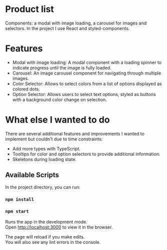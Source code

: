 # Product list
Components: a modal with image loading, a carousel for images and selectors. In the project I use React and styled-components.

# Features

* Modal with image loading: A modal component with a loading spinner to indicate progress until the image is fully loaded.
* Carousel: An image carousel component for navigating through multiple images.
* Color Selector: Allows to select colors from a list of options displayed as colored dots.
* Option Selector: Allows users to select text options, styled as buttons with a background color change on selection.

# What else I wanted to do
There are several additional features and improvements I wanted to implement but couldn't due to time constraints:

* Add more types with TypeScript.
* Tooltips for color and option selectors to provide additional information.
* Skeletons during loading state.

## Available Scripts

In the project directory, you can run:
### `npm install`

### `npm start`

Runs the app in the development mode.\
Open [http://localhost:3000](http://localhost:3000) to view it in the browser.

The page will reload if you make edits.\
You will also see any lint errors in the console.
